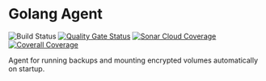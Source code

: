 # Golang Agent
![Build Status](https://github.com/azak-azkaran/agent/workflows/Go/badge.svg)
[![Quality Gate Status](https://sonarcloud.io/api/project_badges/measure?project=azak-azkaran_agent&metric=alert_status)](https://sonarcloud.io/dashboard?id=azak-azkaran_agent)
[![Sonar Cloud Coverage](https://sonarcloud.io/api/project_badges/measure?project=azak-azkaran_agent&metric=coverage)](https://sonarcloud.io/dashboard?id=azak-azkaran_agent)
[![Coverall Coverage](https://coveralls.io/repos/github/azak-azkaran/agent/badge.svg?branch=master)](https://coveralls.io/github/azak-azkaran/agent?branch=master)

Agent for running backups and mounting encrypted volumes automatically on startup.
